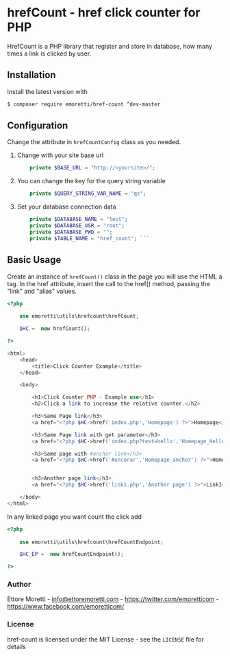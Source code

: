 # hrefCount - href click counter for PHP 
HrefCount is a PHP library that register and store in database, how many times a link is clicked by user.

## Installation
Install the latest version with

```bash
$ composer require emoretti/href-count ^dev-master
```

## Configuration

Change the attribute in `hrefCountConfig` class as you needed.

1. Change with your site base url
	```php 
		private $BASE_URL = "http://<yoursite>/"; 
	``` 

2. You can change the key for the query string variable
	```php 
		private $QUERY_STRING_VAR_NAME = "qs"; 
	``` 

3. Set your database connection data
	```php	private $DATABASE_HOST = "localhost";
    	private $DATABASE_NAME = "test";
    	private $DATABASE_USR = "root";
    	private $DATABASE_PWD = "";
    	private $TABLE_NAME = "href_count"; ```


## Basic Usage

Create an instance of `hrefCount()` class in the page you will use the  HTML a tag.
In the href attribute, insert the call to the href() method, passing the "link" and "alias" values.

```php
<?php
	
	use emoretti\utils\hrefcount\hrefCount;

	$HC =  new hrefCount(); 

?>

<html>
	<head>
		<title>Click Counter Example</title>
	</head>

	<body>

		<h1>Click Counter PHP - Example use</h1>
		<h2>Click a link to increase the relative counter.</h2>

		<h3>Same Page link</h3>
		<a href="<?php $HC->href('index.php','Homepage') ?>">Homepage</a><br/>

		<h3>Same Page link with get parameter</h3>
		<a href="<?php $HC->href('index.php?test=hello','Homepage_Hello') ?>">Homepage with query string</a>

		<h3>Same page with #anchor link</h3>
		<a href="<?php $HC->href('#ancorar','Homepage_anchor') ?>">Homepage with Anchor</a><br/>


		<h3>Another page link</h3>
		<a href="<?php $HC->href('link1.php','Another page') ?>">Link1</a><br/>

	</body>
</html>
```

In any linked page you want count the click add 
```php
<?php
	
	use emoretti\utils\hrefcount\hrefCountEndpoint;

	$HC_EP =  new hrefCountEndpoint();

?>
```


### Author

Ettore Moretti - <info@ettoremoretti.com> - <https://twitter.com/emoretticom> - <https://www.facebook.com/emoretticom/>

### License

href-count is licensed under the MIT License - see the `LICENSE` file for details
